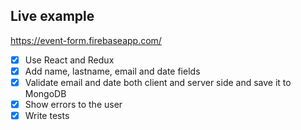 ## Live example
https://event-form.firebaseapp.com/
- [x] Use React and Redux
- [x] Add name, lastname, email and date fields
- [x] Validate email and date both client and server side and save it to MongoDB
- [x] Show errors to the user
- [x] Write tests
